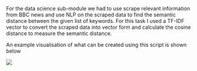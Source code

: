 For the data science sub-module we had to use scrape relevant information from BBC news and use NLP on the scraped data to find the semantic distance between the given list of keywords. 
For this task I used a TF-IDF vector to convert the scraped data into vector form and calculate the cosine distance to measure the semantic distance.

An example visualisation of what can be created using this script is shown below

![](https://atharvat80.github.io/e5f5f54cd5544f5c5c1a07849ec2f7fec9528dea.png)
